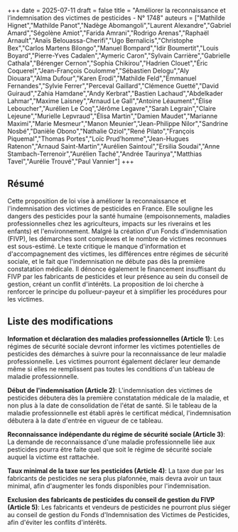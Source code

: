 +++
date = 2025-07-11
draft = false
title = "Améliorer la reconnaissance et l’indemnisation des victimes de pesticides - N° 1748"
auteurs = ["Mathilde Hignet","Mathilde Panot","Nadège Abomangoli","Laurent Alexandre","Gabriel Amard","Ségolène Amiot","Farida Amrani","Rodrigo Arenas","Raphaël Arnault","Anaïs Belouassa-Cherifi","Ugo Bernalicis","Christophe Bex","Carlos Martens Bilongo","Manuel Bompard","Idir Boumertit","Louis Boyard","Pierre-Yves Cadalen","Aymeric Caron","Sylvain Carrière","Gabrielle Cathala","Bérenger Cernon","Sophia Chikirou","Hadrien Clouet","Éric Coquerel","Jean-François Coulomme","Sébastien Delogu","Aly Diouara","Alma Dufour","Karen Erodi","Mathilde Feld","Emmanuel Fernandes","Sylvie Ferrer","Perceval Gaillard","Clémence Guetté","David Guiraud","Zahia Hamdane","Andy Kerbrat","Bastien Lachaud","Abdelkader Lahmar","Maxime Laisney","Arnaud Le Gall","Antoine Léaument","Élise Leboucher","Aurélien Le Coq","Jérôme Legavre","Sarah Legrain","Claire Lejeune","Murielle Lepvraud","Élisa Martin","Damien Maudet","Marianne Maximi","Marie Mesmeur","Manon Meunier","Jean-Philippe Nilor","Sandrine Nosbé","Danièle Obono","Nathalie Oziol","René Pilato","François Piquemal","Thomas Portes","Loïc Prud’homme","Jean-Hugues Ratenon","Arnaud Saint-Martin","Aurélien Saintoul","Ersilia Soudai","Anne Stambach-Terrenoir","Aurélien Taché","Andrée Taurinya","Matthias Tavel","Aurélie Trouvé","Paul Vannier"]
+++

## Résumé

Cette proposition de loi vise à améliorer la reconnaissance et l'indemnisation des victimes de pesticides en France. Elle souligne les dangers des pesticides pour la santé humaine (empoisonnements, maladies professionnelles chez les agriculteurs, impacts sur les riverains et les enfants) et l'environnement. Malgré la création d'un Fonds d'indemnisation (FIVP), les démarches sont complexes et le nombre de victimes reconnues est sous-estimé. Le texte critique le manque d'information et d'accompagnement des victimes, les différences entre régimes de sécurité sociale, et le fait que l'indemnisation ne débute pas dès la première constatation médicale. Il dénonce également le financement insuffisant du FIVP par les fabricants de pesticides et leur présence au sein du conseil de gestion, créant un conflit d'intérêts. La proposition de loi cherche à renforcer le principe du pollueur-payeur et à simplifier les procédures pour les victimes.

## Liste des modifications

**Information et déclaration des maladies professionnelles (Article 1)**: Les régimes de sécurité sociale devront informer les victimes potentielles de pesticides des démarches à suivre pour la reconnaissance de leur maladie professionnelle. Les victimes pourront également déclarer leur demande même si elles ne remplissent pas toutes les conditions d'un tableau de maladie professionnelle.

**Début de l'indemnisation (Article 2)**: L'indemnisation des victimes de pesticides débutera dès la première constatation médicale de la maladie, et non plus à la date de consolidation de l'état de santé. Si le tableau de la maladie professionnelle est établi après le certificat médical, l'indemnisation débutera à la date d'entrée en vigueur de ce tableau.

**Reconnaissance indépendante du régime de sécurité sociale (Article 3)**: La demande de reconnaissance d'une maladie professionnelle liée aux pesticides pourra être faite quel que soit le régime de sécurité sociale auquel la victime est rattachée.

**Taux minimal de la taxe sur les pesticides (Article 4)**: La taxe due par les fabricants de pesticides ne sera plus plafonnée, mais devra avoir un taux minimal, afin d'augmenter les fonds disponibles pour l'indemnisation.

**Exclusion des fabricants de pesticides du conseil de gestion du FIVP (Article 5)**: Les fabricants et vendeurs de pesticides ne pourront plus siéger au conseil de gestion du Fonds d'Indemnisation des Victimes de Pesticides, afin d'éviter les conflits d'intérêts.
